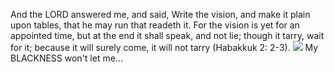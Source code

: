 And the LORD answered me, and said, Write the vision, and make it plain upon tables, that he may run that readeth it. For the vision is yet for an appointed time, but at the end it shall speak, and not lie; though it tarry, wait for it; because it will surely come, it will not tarry (Habakkuk 2: 2-3).
<img src="https://res.cloudinary.com/benevolent-woman/image/upload/e_brightness:80/v1588197562/pexels-photo-2951140_qlf4d1.jpg">
My BLACKNESS won't let me...




